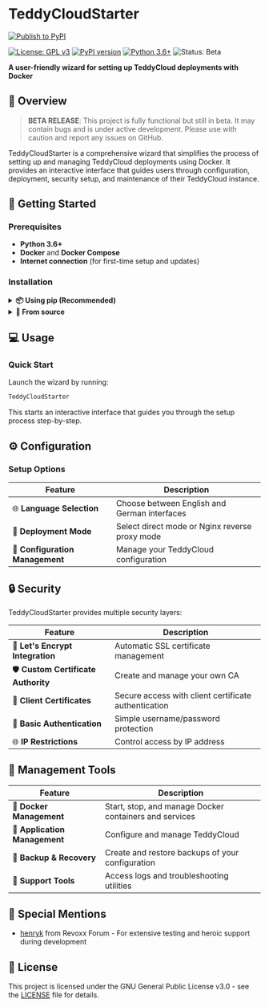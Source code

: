 # TeddyCloudStarter

[![Publish to PyPI](https://github.com/Quentendo64/TeddyCloudStarter/actions/workflows/publish-to-pypi.yml/badge.svg)](https://github.com/Quentendo64/TeddyCloudStarter/actions)

[![License: GPL v3](https://img.shields.io/badge/License-GPLv3-blue.svg)](https://www.gnu.org/licenses/gpl-3.0)
[![PyPI version](https://badge.fury.io/py/teddycloudstarter.svg)](https://badge.fury.io/py/teddycloudstarter)
[![Python 3.6+](https://img.shields.io/badge/python-3.6+-blue.svg)](https://www.python.org/downloads/)
![Status: Beta](https://img.shields.io/badge/status-beta-orange)

**A user-friendly wizard for setting up TeddyCloud deployments with Docker**

## 🌟 Overview

> **BETA RELEASE**: This project is fully functional but still in beta. It may contain bugs and is under active development. Please use with caution and report any issues on GitHub.

TeddyCloudStarter is a comprehensive wizard that simplifies the process of setting up and managing TeddyCloud deployments using Docker. It provides an interactive interface that guides users through configuration, deployment, security setup, and maintenance of their TeddyCloud instance.

## 🚀 Getting Started

### Prerequisites

- **Python 3.6+**
- **Docker** and **Docker Compose**
- **Internet connection** (for first-time setup and updates)

### Installation

<details>
<summary><b>📦 Using pip (Recommended)</b></summary>

```bash
pip install TeddyCloudStarter
```

</details>

<details>
<summary><b>🔧 From source</b></summary>

```bash
git clone https://github.com/Quentendo64/TeddyCloudStarter.git
cd TeddyCloudStarter
pip install -e .
```

</details>

## 💻 Usage

### Quick Start

Launch the wizard by running:

```bash
TeddyCloudStarter
```

This starts an interactive interface that guides you through the setup process step-by-step.

## ⚙️ Configuration

### Setup Options

| Feature | Description |
|---------|-------------|
| 🌐 **Language Selection** | Choose between English and German interfaces |
| 🔄 **Deployment Mode** | Select direct mode or Nginx reverse proxy mode |
| 📝 **Configuration Management** | Manage your TeddyCloud configuration |

## 🔒 Security

TeddyCloudStarter provides multiple security layers:

| Feature | Description |
|---------|-------------|
| 🔐 **Let's Encrypt Integration** | Automatic SSL certificate management |
| 🛡️ **Custom Certificate Authority** | Create and manage your own CA |
| 🔑 **Client Certificates** | Secure access with client certificate authentication |
| 👤 **Basic Authentication** | Simple username/password protection |
| 🌐 **IP Restrictions** | Control access by IP address |

## 🧰 Management Tools

| Feature | Description |
|---------|-------------|
| 🐳 **Docker Management** | Start, stop, and manage Docker containers and services |
| 📱 **Application Management** | Configure and manage TeddyCloud |
| 💾 **Backup & Recovery** | Create and restore backups of your configuration |
| 🔧 **Support Tools** | Access logs and troubleshooting utilities |


## 👏 Special Mentions

- [henryk](https://forum.revvox.de/u/henryk/) from Revoxx Forum - For extensive testing and heroic support during development


## 📄 License

This project is licensed under the GNU General Public License v3.0 - see the [LICENSE](LICENSE) file for details.